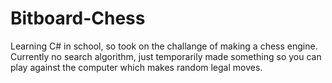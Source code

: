 # Bitboard-Chess
Learning C# in school, so took on the challange of making a chess engine.
Currently no search algorithm, just temporarily made something so you can play against the computer which makes random legal moves.
